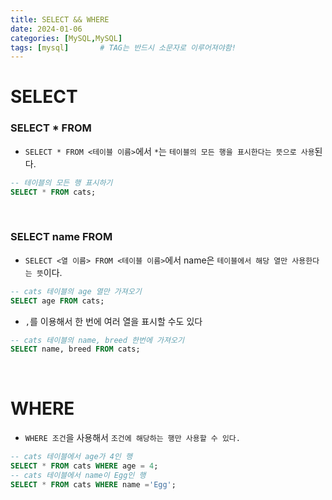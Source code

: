 ```yaml
---
title: SELECT && WHERE
date: 2024-01-06
categories: [MySQL,MySQL]
tags: [mysql]		# TAG는 반드시 소문자로 이루어져야함!
---
```


**SELECT**
===============

### **SELECT * FROM**

* `SELECT * FROM <테이블 이름>`에서 `*`는 `테이블의 모든 행을 표시한다는 뜻으로 사용`된다.

```sql
-- 테이블의 모든 행 표시하기
SELECT * FROM cats; 
```

<br>

### SELECT name FROM

* `SELECT <열 이름> FROM <테이블 이름>`에서 name은 `테이블에서 해당 열만 사용한다는 뜻`이다.


```sql
-- cats 테이블의 age 열만 가져오기
SELECT age FROM cats;
```


* `,`를 이용해서 한 번에 여러 열을 표시할 수도 있다

```sql
-- cats 테이블의 name, breed 한번에 가져오기
SELECT name, breed FROM cats;
```

<br>

# **WHERE**

* `WHERE 조건`을 사용해서 `조건에 해당하는 행만 사용할 수 있다.`

 ```sql
-- cats 테이블에서 age가 4인 행
SELECT * FROM cats WHERE age = 4;
-- cats 테이블에서 name이 Egg인 행
SELECT * FROM cats WHERE name ='Egg';
 ```